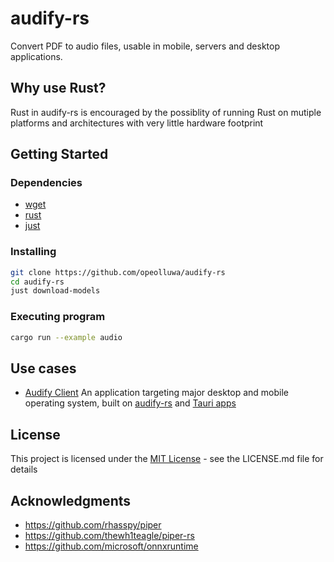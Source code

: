# audify-rs

Convert PDF to audio files, usable in mobile, servers and desktop applications.

## Why use Rust?

Rust in audify-rs is encouraged by the possiblity of running Rust on mutiple platforms and architectures with very little hardware footprint

## Getting Started

### Dependencies

- [wget](https://www.gnu.org/software/wget/)
- [rust](https://rust-lang.org)
- [just](https://just.systems)

### Installing

```sh
git clone https://github.com/opeolluwa/audify-rs
cd audify-rs
just download-models
```

### Executing program

```sh
cargo run --example audio
```

## Use cases

- [Audify Client](https://github.com/opeolluwa/audify-client) An application targeting major desktop and mobile operating system, built on [audify-rs](https://github.com/opeolluwa/audify-rs) and [Tauri apps](https://tauri.app/)

## License

This project is licensed under the [MIT License](./LICENSE) - see the LICENSE.md file for details

## Acknowledgments

- <https://github.com/rhasspy/piper>
- <https://github.com/thewh1teagle/piper-rs>
- <https://github.com/microsoft/onnxruntime>
